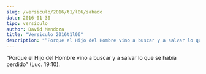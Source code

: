 ```yaml
---
slug: /versiculo/2016/t1/l06/sabado
date: 2016-01-30
tipo: versiculo
author: David Mendoza
title: "Versiculo 2016t1l06"
description: "“Porque el Hijo del Hombre vino a buscar y a salvar lo que se había perdido” (Luc. 19:10)."
---
```


“Porque el Hijo del Hombre vino a buscar y a salvar lo que se había perdido” (Luc. 19:10).
